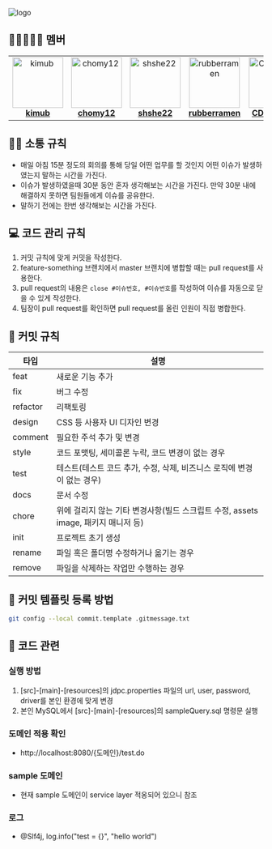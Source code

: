![logo](https://github.com/devloping-country/mega-admin/assets/132139751/ad19ceec-3edd-40c7-a309-74b72c8020c0)
## 🏃🏃🏃🏃🏃 멤버

<table>
<tr>
    <td align="center">
    <a href="https://github.com/kimub">
    <img src="https://avatars.githubusercontent.com/u/132139751?v=4" width="100px;" alt="kimub"/>         
    <br /><b>kimub</b><br>
    </a>
    </td>
    <td align="center">
    <a href="https://github.com/chomy12">
    <img src="https://avatars.githubusercontent.com/u/136536632?v=4" width="100px;" alt="chomy12"/>         
    <br /><b>chomy12</b><br>
    </a>
    </td>
    <td align="center">
    <a href="https://github.com/shshe22">
    <img src="https://avatars.githubusercontent.com/u/136536558?v=4" width="100px;" alt="shshe22"/>         
    <br /><b>shshe22</b><br>
    </a>
    </td>
    <td align="center">
    <a href="https://github.com/rubberramen">
    <img src="https://avatars.githubusercontent.com/u/96553431?v=4" width="100px;" alt="rubberramen"/>         
    <br /><b>rubberramen</b><br>
    </a>
    </td>
    <td align="center">
    <a href="https://github.com/CDDcookie">
    <img src="https://avatars.githubusercontent.com/u/131220863?v=4" width="100px;" alt="CDDcookie"/>         
    <br /><b>CDDcookie</b><br>
    </a>
    </td>
</tr>
</table>

## 🙋🏼 소통 규칙
* 매일 아침 15분 정도의 회의를 통해 당일 어떤 업무를 할 것인지 어떤 이슈가 발생하였는지 말하는 시간을 가진다.
* 이슈가 발생하였을때 30분 동안 혼자 생각해보는 시간을 가진다. 만약 30분 내에 해결하지 못하면 팀원들에게 이슈를 공유한다.
* 말하기 전에는 한번 생각해보는 시간을 가진다.

## 💻 코드 관리 규칙
1. 커밋 규칙에 맞게 커밋을 작성한다.
2. feature-something 브랜치에서 master 브랜치에 병합할 때는 pull request를 사용한다.
3. pull request의 내용은 `close #이슈번호, #이슈번호`를 작성하여 이슈를 자동으로 닫을 수 있게 작성한다.
3. 팀장이 pull request를 확인하면 pull request를 올린 인원이 직접 병합한다.

## 📒 커밋 규칙

| 타입     | 설명                                                                               |
| -------- | ---------------------------------------------------------------------------------- |
| feat     | 새로운 기능 추가                                                                   |
| fix      | 버그 수정                                                                          |
| refactor | 리팩토링                                                                           |
| design   | CSS 등 사용자 UI 디자인 변경                                                       |
| comment  | 필요한 주석 추가 및 변경                                                           |
| style    | 코드 포맷팅, 세미콜론 누락, 코드 변경이 없는 경우                                  |
| test     | 테스트(테스트 코드 추가, 수정, 삭제, 비즈니스 로직에 변경이 없는 경우)             |
| docs     | 문서 수정                                                                          |
| chore    | 위에 걸리지 않는 기타 변경사항(빌드 스크립트 수정, assets image, 패키지 매니저 등) |
| init     | 프로젝트 초기 생성                                                                 |
| rename   | 파일 혹은 폴더명 수정하거나 옮기는 경우                                            |
| remove   | 파일을 삭제하는 작업만 수행하는 경우                                               |

## 📝 커밋 템플릿 등록 방법
```bash
git config --local commit.template .gitmessage.txt
```


## 🚩 코드 관련
### 실행 방법
1. [src]-[main]-[resources]의 jdpc.properties 파일의 url, user, password, driver를 본인 환경에 맞게 변경
2. 본인 MySQL에서 [src]-[main]-[resources]의 sampleQuery.sql 명령문 실행

### 도메인 적용 확인
- http://localhost:8080/{도메인}/test.do

### sample 도메인
- 현재 sample 도메인이 service layer 적옹되어 있으니 참조

### 로그
- @Slf4j, log.info("test = {}", "hello world")
  
